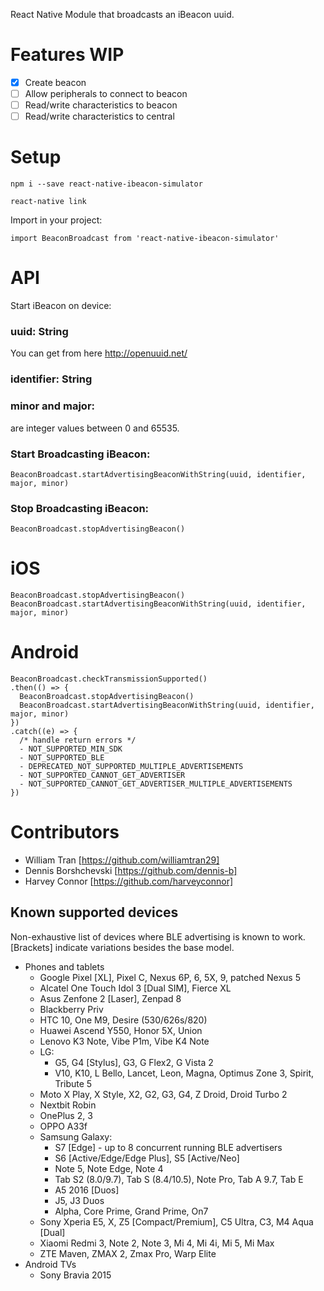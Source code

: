 React Native Module that broadcasts an iBeacon uuid.

# Features WIP
- [x] Create beacon
- [ ] Allow peripherals to connect to beacon
- [ ] Read/write characteristics to beacon
- [ ] Read/write characteristics to central

# Setup

`npm i --save react-native-ibeacon-simulator`

`react-native link`

Import in your project:

`import BeaconBroadcast from 'react-native-ibeacon-simulator'`

# API

Start iBeacon on device:

### uuid: String

 You can get from here http://openuuid.net/

### identifier: String

### minor and major:

are integer values between 0 and 65535.

### Start Broadcasting iBeacon:

`BeaconBroadcast.startAdvertisingBeaconWithString(uuid, identifier, major, minor)`

### Stop Broadcasting iBeacon:

`BeaconBroadcast.stopAdvertisingBeacon()`

# iOS

```
BeaconBroadcast.stopAdvertisingBeacon()
BeaconBroadcast.startAdvertisingBeaconWithString(uuid, identifier, major, minor)
```

# Android

```
BeaconBroadcast.checkTransmissionSupported()
.then(() => {
  BeaconBroadcast.stopAdvertisingBeacon()
  BeaconBroadcast.startAdvertisingBeaconWithString(uuid, identifier, major, minor)
})
.catch((e) => {
  /* handle return errors */
  - NOT_SUPPORTED_MIN_SDK
  - NOT_SUPPORTED_BLE
  - DEPRECATED_NOT_SUPPORTED_MULTIPLE_ADVERTISEMENTS
  - NOT_SUPPORTED_CANNOT_GET_ADVERTISER
  - NOT_SUPPORTED_CANNOT_GET_ADVERTISER_MULTIPLE_ADVERTISEMENTS
})
```

# Contributors
- William Tran [https://github.com/williamtran29]
- Dennis Borshchevski [https://github.com/dennis-b]
- Harvey Connor [https://github.com/harveyconnor]

## Known supported devices

Non-exhaustive list of devices where BLE advertising is known to work.
[Brackets] indicate variations besides the base model.

- Phones and tablets
   - Google Pixel [XL], Pixel C, Nexus 6P, 6, 5X, 9, patched Nexus 5
   - Alcatel One Touch Idol 3 [Dual SIM], Fierce XL
   - Asus Zenfone 2 [Laser], Zenpad 8
   - Blackberry Priv
   - HTC 10, One M9, Desire (530/626s/820)
   - Huawei Ascend Y550, Honor 5X, Union
   - Lenovo K3 Note, Vibe P1m, Vibe K4 Note
   - LG:
      * G5, G4 [Stylus], G3, G Flex2, G Vista 2
	  * V10, K10, L Bello, Lancet, Leon, Magna, Optimus Zone 3, Spirit, Tribute 5
   - Moto X Play, X Style, X2, G2, G3, G4, Z Droid, Droid Turbo 2
   - Nextbit Robin
   - OnePlus 2, 3
   - OPPO A33f
   - Samsung Galaxy:
      * S7 [Edge] - up to 8 concurrent running BLE advertisers
      * S6 [Active/Edge/Edge Plus], S5 [Active/Neo]
      * Note 5, Note Edge, Note 4
      * Tab S2 (8.0/9.7), Tab S (8.4/10.5), Note Pro, Tab A 9.7, Tab E
      * A5 2016 [Duos]
      * J5, J3 Duos
      * Alpha, Core Prime, Grand Prime, On7
   - Sony Xperia E5, X, Z5 [Compact/Premium], C5 Ultra, C3, M4 Aqua [Dual]
   - Xiaomi Redmi 3, Note 2, Note 3, Mi 4, Mi 4i, Mi 5, Mi Max
   - ZTE Maven, ZMAX 2, Zmax Pro, Warp Elite
- Android TVs
   - Sony Bravia 2015
